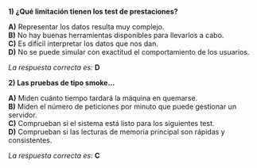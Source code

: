 **1) ¿Qué limitación tienen los test de prestaciones?**

**A)** Representar los datos resulta muy complejo.   
**B)** No hay buenas herramientas disponibles para llevarlos a cabo.   
**C)** Es difícil interpretar los datos que nos dan.   
**D)** No se puede simular con exactitud el comportamiento de los usuarios.   

*La respuesta correcta es:* **D**



**2) Las pruebas de tipo smoke...**

**A)** Miden cuánto tiempo tardará la máquina en quemarse.   
**B)** Miden el número de peticiones por minuto que puede gestionar un servidor.   
**C)** Comprueban si el sistema está listo para los siguientes test.   
**D)** Comprueban si las lecturas de memoria principal son rápidas y consistentes.   


*La respuesta correcta es:* **C**
